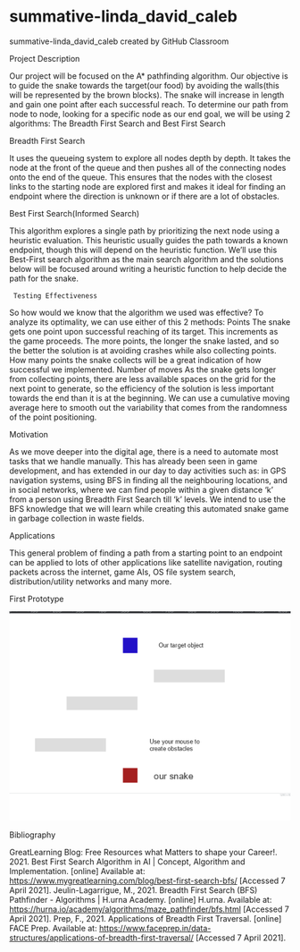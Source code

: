 # summative-linda_david_caleb
summative-linda_david_caleb created by GitHub Classroom

Project Description

Our project will be focused on the A* pathfinding algorithm. Our objective is to guide the snake towards the target(our food) by avoiding the walls(this will be represented by the brown blocks). The snake will increase in length and gain one point after each successful reach.
To determine our path from node to node, looking for a specific node as our end goal, we will be using 2 algorithms: The Breadth First Search and Best First Search

Breadth First Search

It uses the queueing system to explore all nodes depth by depth.  It takes the node at the front of the queue and then pushes all of the connecting nodes onto the end of the queue. This ensures that the nodes with the closest links to the starting node are explored first and makes it ideal for finding an endpoint where the direction is unknown or if there are a lot of obstacles.
     
Best First Search(Informed Search)

This algorithm explores a single path by prioritizing the next node using a heuristic evaluation. This heuristic usually guides the path towards a known endpoint, though this will depend on the heuristic function. We’ll use this Best-First search algorithm as the main search algorithm and the solutions below will be focused around writing a heuristic function to help decide the path for the snake.
          
     Testing Effectiveness
So how would we know that the algorithm we used was effective? To analyze its optimality, we can use either of this 2 methods: 
Points
The snake gets one point upon successful reaching of its target. This increments as the game proceeds. The more points, the longer the snake lasted, and so the better the solution is at avoiding crashes while also collecting points. How many points the snake collects will be a great indication of how successful we implemented.
Number of moves
As the snake gets longer from collecting points, there are less available spaces on the grid for the next point to generate, so the efficiency of the solution is less important towards the end than it is at the beginning. We can use a cumulative moving average here to smooth out the variability that comes from the randomness of the point positioning.
 
 
Motivation

As we move deeper into the digital age, there is a need to automate most tasks that we handle manually. This has already been seen in game development, and has extended in our day to day activities such as: in GPS navigation systems, using BFS in finding all the neighbouring locations, and in social networks, where we can find people within a given distance ‘k’ from a person using Breadth First Search till ‘k’ levels. We intend to use the BFS knowledge that we will learn while creating this automated snake game in garbage collection in waste fields.
       
Applications

 This general problem of finding a path from a starting point to an endpoint can be applied to lots of other applications like satellite navigation, routing packets across the internet, game AIs, OS file system search, distribution/utility networks and many more.
 
 
 First Prototype
 
 ![](images/Screenshot%20(114).png)

Bibliography

GreatLearning Blog: Free Resources what Matters to shape your Career!. 2021. Best First Search Algorithm in AI | Concept, Algorithm and Implementation. [online] Available at: <https://www.mygreatlearning.com/blog/best-first-search-bfs/> [Accessed 7 April 2021].
Jeulin-Lagarrigue, M., 2021. Breadth First Search (BFS) Pathfinder - Algorithms | H.urna Academy. [online] H.urna. Available at: <https://hurna.io/academy/algorithms/maze_pathfinder/bfs.html> [Accessed 7 April 2021].
Prep, F., 2021. Applications of Breadth First Traversal. [online] FACE Prep. Available at: <https://www.faceprep.in/data-structures/applications-of-breadth-first-traversal/> [Accessed 7 April 2021].

 
